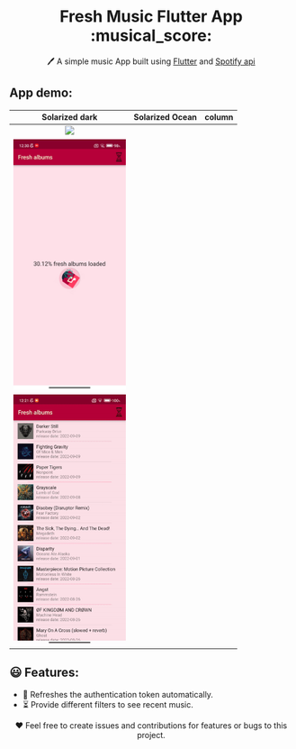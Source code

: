 <h1 align="center">Fresh Music Flutter App :musical_score:</h1>  
<p align="center">
  🖊️ A simple music App built using <a href="https://flutter.dev/">Flutter</a> and <a href="https://developer.spotify.com/documentation/">Spotify api</a>
</p>

## App demo: 

[SpotifyAuthVar]: (https://github.com/deltaena/Resources/blob/main/Fresh%20music/Spotify%20auth.jpg)

Solarized dark             |  Solarized Ocean          | column |
:-------------------------:|:-------------------------:|:-------------------------:|
<img src="[SpotifyAuthVar]" width="200" /> |  
<img src="https://github.com/deltaena/Resources/blob/main/Fresh%20music/Albums%20loading.jpg" width="200" /> |
<img src="https://github.com/deltaena/Resources/blob/main/Fresh%20music/app%20preview.gif" width="200" /> |

## 😃 Features:

- :key: Refreshes the authentication token automatically.
- :hourglass_flowing_sand: Provide different filters to see recent music.

<p align="center">
  ❤️ Feel free to create issues and contributions for features or bugs to this project.
</p>
